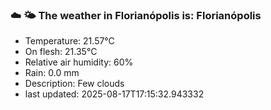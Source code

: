 ### ☁️ 🌤️  The weather in Florianópolis is: Florianópolis

- Temperature: 21.57°C
- On flesh: 21.35°C
- Relative air humidity: 60%
- Rain: 0.0 mm
- Description: Few clouds
- last updated: 2025-08-17T17:15:32.943332
